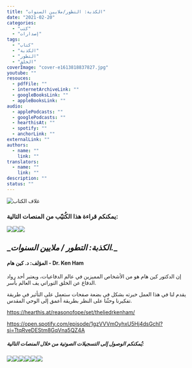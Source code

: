 ```yaml
---
title: "الكذبة: التطور/ملايين السنوات"
date: "2021-02-20"
categories:
  - "كتب"
  - "إصدارات"
tags:
  - "كتاب"
  - "الكذبة"
  - "التطور"
  - "الخلق"
coverImage: "cover-e1613818837827.jpg"
youtube: ""
resouces:
  - pdfFile: ""
  - internetArchiveLink: ""
  - googleBooksLink: ""
  - appleBooksLink: ""
audio:
  - applePodcasts: ""
  - googlePodcasts: ""
  - hearthisAt: ""
  - spotify: ""
  - anchorLink: ""
externalLink: ""
authors:
  - name: ""
    link: ""
translators:
  - name: ""
    link: ""
description: ""
status: ""
---
```


![غلاف الكتاب](https://arabcreationisthome.files.wordpress.com/2021/02/cover-1.jpg?w=695)

### يمكنكم قراءة هذا الكُتيّب من المنصات التالية:

[![](images/apple.png)](http://books.apple.com/us/book/id1564238957)[![](images/google-books.png)](https://books.google.lu/books?id=mBIZEAAAQBAJ&lpg=RA2-PA5&pg=PP1#v=onepage&q&f=false)[![](images/pdf.png)](https://arabcreationisthome.files.wordpress.com/2021/02/the-lie-arabic-edition-pdf.pdf)

## **\_**_الكذبة: التطور / ملايين السنوات._**\_**

#### المؤلف: د. كين هام - Dr. Ken Ham

إن الدكتور كين هام هو من الأشخاص المميزين في عالم الدفاعيات، ويعتبر أحد رواد الدفاع عن الخلق التوراتي يف العالم بأسر.

يقدم لنا في هذا العمل خبرته بشكل في بضعة صفحات ستعمل على التأثير في طريقة تفكيرنا وحثّنا على النظر بطريقة أعمق إلى الوحي المقدس.

https://hearthis.at/reasonofope/set/theliedrkenham/

https://open.spotify.com/episode/1gzVVVmOyhxU5Hj4dsGchl?si=TtqRveDEStm8GqVna5QZ4A

##### يُمكنكم الوصول إلى التسجيلات الصوتية من خلال المنصات التالية:

[![](images/apple-podcasts-1.png)](https://podcasts.apple.com/us/podcast/الكذبة-التطور-ملايين-السنوات/id1551872533)[![](images/google-podcasts.png)](https://drive.google.com/drive/folders/1cTKF19zfGmtuz72nCBoP6fYEIk2-30dc?usp=sharing)[![](images/spotify.png)](https://open.spotify.com/episode/1gzVVVmOyhxU5Hj4dsGchl?si=URWpQ0tTRuO0XyrmUimY1g)[![](images/anchor-2.png)](https://anchor.fm/reason-of-hope4/episodes/ep-eseolo/a-a4turk0)[![](images/hearthis.at_.png)](https://hearthis.at/reasonofope/set/theliedrkenham/)[![](images/breaker.png)](https://www.breaker.audio/sbb-lrj/e/83086095)
